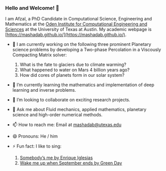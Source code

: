 ### Hello and Welcome! 👋

 I am Afzal, a PhD Candidate in Computational Science, Engineering and Mathematics at the [Oden Institute for Computational Engineering and Sciences](https://www.oden.utexas.edu/) at the University of Texas at Austin. My academic webpage is [https://mashadab.github.io/](https://mashadab.github.io/).

- 🔭 I am currently working on the following three prominent Planetary science problems by developing a Two-phase Percolation in a Viscously Compacting Matrix solver:
  1. What is the fate to glaciers due to climate warming?
  2. What happened to water on Mars 4 billion years ago?
  3. How did cores of planets form in our solar system?

- 🌱 I’m currently learning the mathematics and implementation of deep learning and inverse problems.
- 👯 I’m looking to collaborate on exciting research projects.
- 💬 Ask me about Fluid mechanics, applied mathematics, planetary science and high-order numerical methods.
- 📫 How to reach me: Email at [mashadab@utexas.edu](mailto:mashadab@utexas.edu)
- 😄 Pronouns: He / him
- ⚡ Fun fact: I like to sing:
  1. [Somebody’s me by Enrique Iglesias](https://www.youtube.com/watch?v=srQ95NoJWFk) 
  2. [Wake me up when September ends by Green Day](https://www.youtube.com/watch?v=Jyml5vm0Wrw)
